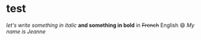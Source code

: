 # test
*let's write something in italic*
**and something in bold**
in ~~French~~ English :smile:
_*My name is Jeanne*_